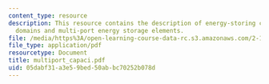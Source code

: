 ```yaml
---
content_type: resource
description: This resource contains the description of energy-storing coupling between
  domains and multi-port energy storage elements.
file: /media/https%3A/open-learning-course-data-rc.s3.amazonaws.com/2-141-modeling-and-simulation-of-dynamic-systems-fall-2006/05dabf31a3e59bed50abbc70252b078d_multiport_capaci.pdf
file_type: application/pdf
resourcetype: Document
title: multiport_capaci.pdf
uid: 05dabf31-a3e5-9bed-50ab-bc70252b078d
---
```

